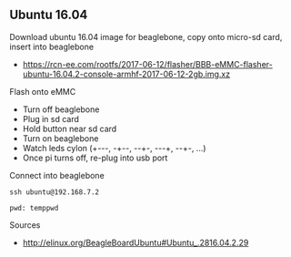 ## Ubuntu 16.04
Download ubuntu 16.04 image for beaglebone, copy onto micro-sd card, insert into beaglebone
- https://rcn-ee.com/rootfs/2017-06-12/flasher/BBB-eMMC-flasher-ubuntu-16.04.2-console-armhf-2017-06-12-2gb.img.xz

Flash onto eMMC
- Turn off beaglebone
- Plug in sd card
- Hold button near sd card
- Turn on beaglebone
- Watch leds cylon (+---, -+--, --+-, ---+, --+-, ...)
- Once pi turns off, re-plug into usb port

Connect into beaglebone
```
ssh ubuntu@192.168.7.2

pwd: temppwd
```

Sources
- http://elinux.org/BeagleBoardUbuntu#Ubuntu_.2816.04.2.29
